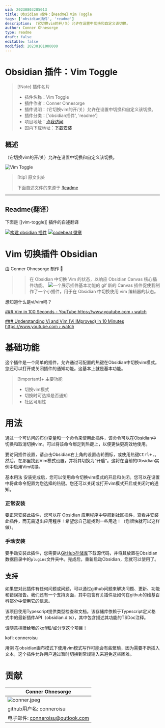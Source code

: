 ```yaml
---
uid: 20230803205013
title: Obsidian 插件：【Readme】Vim Toggle
tags: ['obsidian插件', 'readme']
description: （它切换vim的开/关）允许在设置中切换和自定义该切换。
author: Conner Ohnesorge
type: readme
draft: false
editable: false
modified: 20230101000000
---
```


# Obsidian 插件：Vim Toggle

> [!Note] 插件名片
> - 插件名称：Vim Toggle
> - 插件作者：Conner Ohnesorge
> - 插件说明：（它切换vim的开/关）允许在设置中切换和自定义该切换。
> - 插件分类：['obsidian插件', 'readme']
> - 项目地址：[点我访问](https://github.com/conneroisu/vim-toggle)
> - 国内下载地址：[下载安装](https://pkmer.cn/products/plugin/pluginMarket/?vim-toggle)

## 概述

（它切换vim的开/关）允许在设置中切换和自定义该切换。

![Vim Toggle](https://cdn.pkmer.cn/covers/vim-toggle.gif!pkmer)

> [!tip] 原文出处
> 
>下面自述文件的来源于 [Readme](https://ghproxy.net/https://raw.githubusercontent.com/conneroisu/vim-toggle/master/README.md)
> 

---

## Readme(翻译）

下面是 [[vim-toggle]] 插件的自述翻译


[![构建 obsidian 插件](https://github.com/conneroisu/vim-toggle/actions/workflows/main.yml/badge.svg)](https://github.com/conneroisu/vim-toggle/actions/workflows/main.yml)
[![codebeat 徽章](https://codebeat.co/badges/34efe3ca-2340-4b5c-bc9e-655ae5ffcd93)](https://codebeat.co/projects/github-com-conneroisu-vim-toggle-master)
# Vim 切换插件 Obsidian
由 Conner Ohnesorge 制作 🤍
>> 在 Obsidian 中切换 Vim 的状态，以响应 Obsidian Canvas 核心插件功能。
![一个展示插件基本功能的 gif](docs/legendary.gif)
新的 Canvas 插件促使我制作了一个小插件，用于在 Obsidian 中切换使用 vim 编辑器的状态。

想知道什么是vi/vim吗？

[    ### Vim in 100 Seconds - YouTube  https://www.youtube.com › watch  ](https://www.google.com/url?sa=t&rct=j&q=&esrc=s&source=web&cd=&ved=2ahUKEwjM4-3Es6v8AhW1KX0KHYH4Bs8QtwJ6BAgOEAI&url=https%3A%2F%2Fwww.youtube.com%2Fwatch%3Fv%3D-txKSRn0qeA&usg=AOvVaw0opUAcd4wCUwrJmBWm0zox) 

[    ### Understanding Vi and Vim (Vi IMproved) in 10 Minutes  https://www.youtube.com › watch  ](https://www.google.com/url?sa=t&rct=j&q=&esrc=s&source=web&cd=&ved=2ahUKEwjM4-3Es6v8AhW1KX0KHYH4Bs8QtwJ6BAgQEAI&url=https%3A%2F%2Fwww.youtube.com%2Fwatch%3Fv%3Dnbph7RYWhwM&usg=AOvVaw0WsJDH24HqQHumDJS09xYX)

# 基础功能
这个插件是一个简单的插件，允许通过可配置的热键在Obsidian中切换vim模式。您还可以打开或关闭插件的通知功能。这基本上就是基本功能。

> [!important]+ 主要功能
>- 切换vim模式
>- 切换时可选择是否通知
>- 社区可用性

# 用法
通过一个可访问的布尔变量和一个命令来使用此插件，该命令可以在Obsidian中切换和取消切换vim。可以将该命令绑定到热键上，以便更快更高效地使用。

要访问插件设置，请点击Obsidian右上角的设置齿轮图标，或使用热键<kbd>Ctrl<kbd>+</kbd>,</kbd>。然后，在那里找到Vim模式设置，并将其切换为“开启”。这将在当前的Obsidian实例中启用Vim切换。

基本用法
安装完成后，您可以使用命令切换vim模式的开启和关闭。您可以在设置中将此命令配置为您选择的热键。您还可以关闭或打开vim模式开启或关闭时的通知。

### 正常安装
要正常安装此插件，您可以在 Obsidian 应用程序中导航到社区插件，查看并安装此插件，而无需退出应用程序！希望您自己能找到一些用途！（您很快就可以这样做）。

### 手动安装
要手动安装此插件，您需要从[GitHub存储库](https://github.com/nkomarn/obsidian-vim-mode)下载源代码，并将其放置在Obsidian数据目录中的`plugins`文件夹中。完成后，重新启动Obsidian，您就可以使用了。

## 支持

如果您对此插件有任何问题或问题，可以通过github问题来解决问题、更新、功能和错误报告。我们还有一个支持页面，其中包含有关插件及如何在github的维基百科部分中使用它的信息。

该项目使用Typescript提供类型检查和文档。该存储库依赖于Typescript定义格式中的最新插件API（obsidian.d.ts），其中包含描述其功能的TSDoc注释。

请随意捐赠给我的kofi和/或分享这个项目！

kofi: conneroisu

用例
在obsidian画布模式下使用vim模式写作可能会有些繁琐，因为需要不断插入文本，这个插件允许用户通过暂时切换到常规输入来避免这些困难。

# 贡献
| Conner Ohnesorge |
| ---------------- |
| ![conner.jpeg](docs%2Fconner.jpeg)          |
| github用户名: conneroisu |
| 电子邮件: conneroisu@outlook.com                            |



